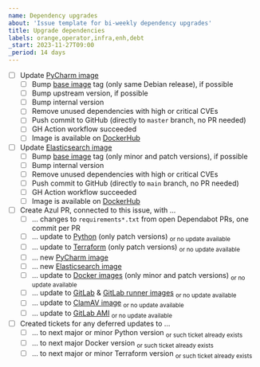 ```yaml
---
name: Dependency upgrades
about: 'Issue template for bi-weekly dependency upgrades'
title: Upgrade dependencies
labels: orange,operator,infra,enh,debt 
_start: 2023-11-27T09:00
_period: 14 days
---
```

- [ ] Update [PyCharm image](https://github.com/DataBiosphere/azul-docker-pycharm)
  - [ ] Bump [base image](https://hub.docker.com/_/debian/tags?name=bullseye) tag (only same Debian release), if possible
  - [ ] Bump upstream version, if possible
  - [ ] Bump internal version
  - [ ] Remove unused dependencies with high or critical CVEs
  - [ ] Push commit to GitHub (directly to `master` branch, no PR needed)
  - [ ] GH Action workflow succeeded
  - [ ] Image is available on [DockerHub](https://hub.docker.com/repository/docker/ucscgi/azul-pycharm) 
- [ ] Update [Elasticsearch image](https://github.com/DataBiosphere/azul-docker-elasticsearch)
  - [ ] Bump [base image](https://hub.docker.com/_/elasticsearch/tags) tag (only minor and patch versions), if possible
  - [ ] Bump internal version 
  - [ ] Remove unused dependencies with high or critical CVEs
  - [ ] Push commit to GitHub (directly to `main` branch, no PR needed)
  - [ ] GH Action workflow succeeded
  - [ ] Image is available on [DockerHub](https://hub.docker.com/repository/docker/ucscgi/azul-elasticsearch) 
- [ ] Create Azul PR, connected to this issue, with … 
  - [ ] … changes to `requirements*.txt` from open Dependabot PRs, one commit per PR
  - [ ] … update to [Python](https://hub.docker.com/_/python/tags) (only patch versions) <sub>or no update available</sub>
  - [ ] … update to [Terraform](https://hub.docker.com/r/hashicorp/terraform/tags) (only patch versions) <sub>or no update available</sub>
  - [ ] … new [PyCharm image](https://hub.docker.com/repository/docker/ucscgi/azul-pycharm)
  - [ ] … new [Elasticsearch image](https://hub.docker.com/repository/docker/ucscgi/azul-elasticsearch)
  - [ ] … update to [Docker images](https://hub.docker.com/_/docker/tags) (only minor and patch versions) <sub>or no update available</sub>
  - [ ] … update to [GitLab](https://hub.docker.com/r/gitlab/gitlab-ce/tags) & [GitLab runner images](https://hub.docker.com/r/gitlab/gitlab-runner/tags) <sub>or no update available</sub>
  - [ ] … update to [ClamAV image](https://hub.docker.com/r/clamav/clamav/tags) <sub>or no update available</sub>
  - [ ] … update to [GitLab AMI](https://github.com/DataBiosphere/azul/blob/develop/OPERATOR.rst#updating-the-ami-for-gitlab-instances) <sub>or no update available</sub>
- [ ] Created tickets for any deferred updates to …
  - [ ] … to next major or minor Python version <sub>or such ticket already exists</sub>
  - [ ] … to next major Docker version <sub>or such ticket already exists</sub>
  - [ ] … to next major or minor Terraform version <sub>or such ticket already exists</sub>
